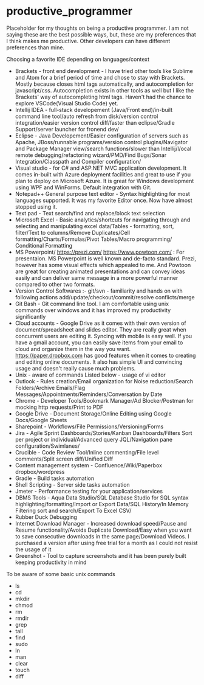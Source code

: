 # productive_programmer
Placeholder for my thoughts on being a productive programmer. I am not saying these are the best possible ways, but, these are my preferences that I think makes me productive. Other developers can have different preferences than mine. 

Choosing a favorite IDE depending on languages/context

* Brackets - front end development -  I have tried other tools like Sublime and Atom for a brief period of time and chose to stay with Brackets. Mostly because closes html tags automatically, and autocompletion for javascript/css. Autocompletion exists in other tools as well but I like the Brackets' way of autocompleting html tags.  Haven't had the chance to explore VSCode(Visual Studio Code) yet.
* Intellij IDEA - full-stack developement (Java/Front end)/in-built command line tool/auto refresh from disk/version control integration/easier version control diff/faster than eclipse/Gradle Support/server launcher for fronend dev/
* Eclipse - Java Developement/Easier configuration of servers such as Apache, JBoss/runnable programs/version control plugins/Navigator and Package Manager view/search functions/slower than Intellij/l/ocal remote debugging/refactoring wizard/PMD/Find Bugs/Sonar Integration/Classpath and Compiler configuration/
* Visual studio - for C# and ASP.NET MVC application development. It comes in-built with Azure deployment facilities and great to use if you plan to deploy on Microsoft Azure. It is great for Windows development using WPF and WinForms. Default integration with Git.  
* Notepad++ General purpose text editor - Syntax highlighting for most languages supported. It was my favorite Editor once. Now have almost stopped using it. 
* Text pad - Text search/find and replace/block text selection 
* Microsoft Excel - Basic analytics/shortcuts for navigating through and selecting and manipulating excel data/Tables - formatting, sort, filter/Text to columns/Remove Duplicates/Cell formatting/Charts/Formulas/Pivot Tables/Macro programming/ Conditional Formatting
* MS Powerpoint/ https://prezi.com/ https://www.powtoon.com/ : For presentaion. MS Powerpoint is well known and de-facto standard. Prezi, however has some visual effects which appealed to me. And Powtoon are great for creating animated presentations and can convey ideas easily and can deliver same message in a more powerful manner compared to other two formats. 
* Version Control Softwares :- git/svn - familiarity and hands on with following actions add/update/checkout/commit/resolve conflicts/merge
* Git Bash - Git command line tool. I am comfortable using unix commands over windows and it has improved my productivity significantly
* Cloud accounts - Google Drive as it comes with their own version of document/spreadsheet and slides editor. They are really great when concurrent users are editing it. Syncing with mobile is easy well. If you have a gmail account, you can easily save items from your email to cloud and organize them in the way you want. https://paper.dropbox.com has good features when it comes to creating and editing online documents. It also has simple UI and convincing usage and doesn't really cause much problems.  
* Unix - aware of commands Listed below - usage of vi editor
* Outlook - Rules creation/Email organization for Noise reduction/Search Folders/Archive Emails/Flag Messages/Appointments/Reminders/Conversation by Date
* Chrome - Developer Tools/Bookmark Manager/Ad Blocker/Postman for mocking http requests/Print to PDF
* Google Drive - Document Storage/Online Editing using Google Docs/Google Sheets
* Sharepoint - Workflows/File Permissions/Versioning/Forms
* Jira - Agile Sprint Dashboards/Stories/Kanban Dashboards/Filters Sort per project or individual/Advanced query JQL/Navigation pane configuration/Swimlanes/
* Crucible - Code Review Tool/Inline commenting/File level comments/Split screen diff/Unified Diff
* Content management system - Confluence/Wiki/Paperbox dropbox/wordpress
* Gradle - Build tasks automation
* Shell Scripting - Server side tasks automation 
* Jmeter - Performance testing for your application/services
* DBMS Tools - Aqua Data Studio/SQL Database Studio for SQL syntax highlighting/formatting/Import or Export Data/SQL History/In Memory Filtering sort and search/Export To Excel CSV/
* Rubber Duck Debugging
* Internet Download Manager - Increased download speed/Pause and Resume functionality/Avoids Duplicate Download/Easy when you want to save consecutive downloads in the same page/Download Videos. I purchased a version after using free trial for a month as I could not resist the usage of it
* Greenshot - Tool to capture screenshots and it has been purely built keeping productivity in mind


To be aware of some basic unix commands

* ls
* cd
* mkdir
* chmod
* rm 
* rmdir
* grep
* tail
* find
* sudo
* ln
* man
* clear
* touch
* diff

